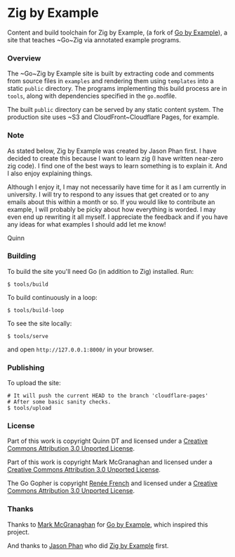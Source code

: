 # Zig by Example

Content and build toolchain for Zig by Example, (a fork of [Go by Example](https://gobyexample.com)),
a site that teaches ~Go~Zig via annotated example programs.

### Overview

The ~Go~Zig by Example site is built by extracting code and
comments from source files in `examples` and rendering
them using `templates` into a static `public`
directory. The programs implementing this build process
are in `tools`, along with dependencies specified in
the `go.mod`file.

The built `public` directory can be served by any
static content system. The production site uses ~S3 and
CloudFront~Cloudflare Pages, for example.

### Note

As stated below, Zig by Example was created by Jason Phan first.
I have decided to create this because I want to learn zig (I have written near-zero zig code).
I find one of the best ways to learn something is to explain it.
And I also enjoy explaining things.

Although I enjoy it, I may not necessarily have time for it as I am currently in
university. I will try to respond to any issues that get created or to any emails
about this within a month or so. If you would like to contribute an example,
I will probably be picky about how everything is worded. I may even end up rewriting it all
myself. I appreciate the feedback and if you have any ideas for what examples I should add
let me know!

Quinn

### Building

To build the site you'll need Go (in addition to Zig) installed. Run:

```console
$ tools/build
```

To build continuously in a loop:

```console
$ tools/build-loop
```

To see the site locally:

```console
$ tools/serve
```

and open `http://127.0.0.1:8000/` in your browser.

### Publishing

To upload the site:

```console
# It will push the current HEAD to the branch 'cloudflare-pages'
# After some basic sanity checks.
$ tools/upload
```

### License

Part of this work is copyright Quinn DT and licensed under a
[Creative Commons Attribution 3.0 Unported License](http://creativecommons.org/licenses/by/3.0/).

Part of this work is copyright Mark McGranaghan and licensed under a
[Creative Commons Attribution 3.0 Unported License](http://creativecommons.org/licenses/by/3.0/).

The Go Gopher is copyright [Renée French](https://reneefrench.blogspot.com/) and licensed under a
[Creative Commons Attribution 3.0 Unported License](http://creativecommons.org/licenses/by/3.0/).

### Thanks

Thanks to [Mark McGranaghan](https://markmcgranaghan.com/)
for [Go by Example](https://gobyexample.com/), which
inspired this project.

And thanks to [Jason Phan](https://github.com/ibokuri)
who did [Zig by Example](https://zig-by-example.com/) first.
